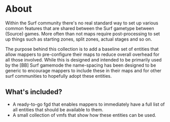 # About
Within the Surf community there's no real standard way to set up various common features that are shared between the Surf gametype between (Source) games. More often than not maps require post-processing to set up things such as starting zones, split zones, actual stages and so on. 

The purpose behind this collection is to add a baseline set of entities that allow mappers to pre-configure their maps to reduce overall overhead for all those involved. While this is designed and intended to be primarily used by the [BB] Surf gamemode the name-spacing has been designed to be generic to encourage mappers to include these in their maps and for other surf communities to hopefully adopt these entities. 

## What's included?
- A ready-to-go fgd that enables mappers to immediately have a full list of all entities that should be available to them.
- A small collection of vmfs that show how these entities can be used.


